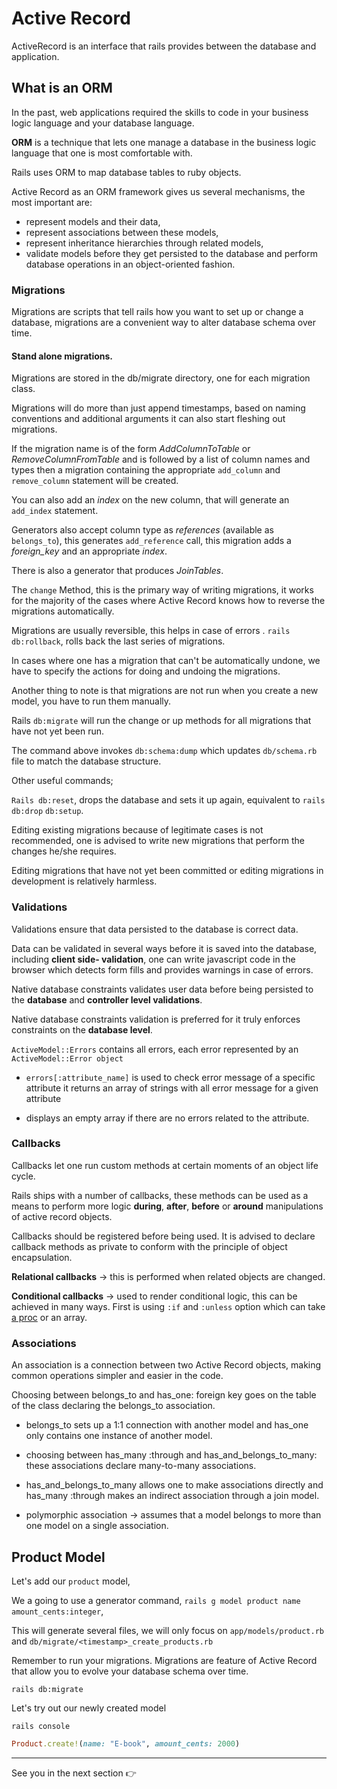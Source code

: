 # Active Record 

ActiveRecord is an interface that rails provides between the database and application.

## What is an ORM

In the past, web applications required the skills to code in your business logic language and your database language.

**ORM** is a technique that lets one manage a database in the business logic language that one is most comfortable with.

Rails uses ORM to map database tables to ruby objects.

Active Record as an ORM framework gives us several mechanisms, the most important are:
- represent models and their data, 
- represent associations between these models, 
- represent inheritance hierarchies through related models, 
- validate models before they get persisted to the database and perform database operations in an object-oriented fashion.

### Migrations

Migrations are scripts that tell rails how you want to set up or change a database, migrations are a convenient way to alter database schema over time.

#### Stand alone migrations.

Migrations are stored in the db/migrate directory, one for each migration class. 

Migrations will do more than just append timestamps, based on naming conventions and additional arguments it can also start fleshing out migrations.

If the migration name is of the form *AddColumnToTable* or *RemoveColumnFromTable* and is followed by a list of column names and types then a migration containing the appropriate `add_column` and `remove_column` statement will be created.

You can also add an *index* on the new column, that will generate an `add_index` statement.

Generators also accept column type as *references* (available as `belongs_to`), this generates `add_reference` call, this migration adds a *foreign_key* and an appropriate *index*.

There is also a generator that produces *JoinTables*.

The `change` Method, this is the primary way of writing migrations, it works for the majority of the cases where Active Record knows how to reverse the migrations automatically.

Migrations are usually reversible, this helps in case of errors . `rails db:rollback`, rolls back the last series of migrations.

In cases where one has a migration that can't be automatically undone, we have to specify the actions for doing and undoing the migrations.

Another thing to note is that migrations are not run when you create a new model, you have to run them manually. 

Rails `db:migrate` will run the change or up methods for all migrations that have not yet been run. 

The command above invokes `db:schema:dump` which updates `db/schema.rb` file to match the database structure.

Other useful commands;

`Rails db:reset`, drops the database and sets it up again, equivalent to `rails db:drop` `db:setup`.

Editing existing migrations because of legitimate cases is not recommended, one is advised to write new migrations that perform the changes he/she requires.

Editing migrations that have not yet been committed or editing migrations in development is relatively harmless.

### Validations

Validations ensure that data persisted to the database is correct data.

Data can be validated in several ways before it is saved into the database, including **client side- validation**, one can write javascript code in the browser which detects form fills and provides warnings in case of errors.

Native database constraints validates user data before being persisted to the **database** and **controller level validations**.

Native database constraints validation is preferred for it truly enforces constraints on the **database level**.

`ActiveModel::Errors` contains all errors, each error represented by an `ActiveModel::Error object`

- `errors[:attribute_name]` is used to check error message of a specific attribute it returns an array of strings with all error message for a given attribute

- displays an empty array if there are no errors related to the attribute.

### Callbacks

Callbacks let one run custom methods at certain moments of an object life cycle.

Rails ships with a number of callbacks, these methods can be used as a means to perform more logic **during**, **after**, **before** or **around** manipulations of active record objects.

Callbacks should be registered before being used. It is advised to declare callback methods as private to conform with the principle of object encapsulation.

**Relational callbacks** -> this is performed when related objects are changed.

**Conditional callbacks** -> used to render conditional logic, this can be achieved in many ways. First is using `:if` and `:unless` option which can take [a proc](https://www.section.io/engineering-education/understanding-closures-in-ruby/) or an array.

### Associations

An association is a connection between two Active Record objects, making common operations simpler and easier in the code.

Choosing between belongs_to and has_one: foreign key goes on the table of the class declaring the belongs_to association.

- belongs_to sets up a 1:1 connection with another model and has_one only contains one instance of another model.

- choosing between has_many :through and has_and_belongs_to_many: these associations declare many-to-many associations.

- has_and_belongs_to_many allows one to make associations directly and has_many :through makes an indirect association through a join model.

- polymorphic association -> assumes that a model belongs to more than one model on a single association.

## Product Model 

Let's add our `product` model, 

We a going to use a generator command, `rails g model product name amount_cents:integer`, 

This will generate several files, we will only focus on `app/models/product.rb` and `db/migrate/<timestamp>_create_products.rb`

Remember to run your migrations. Migrations are feature of Active Record that allow you to evolve your database schema over time.

`rails db:migrate`

Let's try out our newly created model 

`rails console`

```ruby
Product.create!(name: "E-book", amount_cents: 2000)

```

***

See you in the next section 👉
